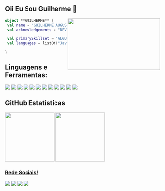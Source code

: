 ## Oii Eu Sou Guilherme 🤗

<img align="right" width="300" height="168" src="https://i.pinimg.com/originals/e4/26/70/e426702edf874b181aced1e2fa5c6cde.gif"/>

```kotlin
object **GUILHERME** {
 val name = "GUILHERME AUGUSTO"
 val acknowledgements = "DEV WEB"
 
 val primarySkillset = "ALGUMAS HABILIDADES"
 val languages = listOf("Java", "JavaScript", "HTML", "CSS") 

}
```

## **Linguagens e Ferramentas:**  
<div>
<img src="https://cdn.discordapp.com/attachments/755062376545648641/880273105321349140/Component_16.png">
<img src="https://cdn.discordapp.com/attachments/755062376545648641/880273102049804298/Component_15.png">
<img src="https://cdn.discordapp.com/attachments/755062376545648641/880273079857725490/Component_14.png">
<img src="https://cdn.discordapp.com/attachments/755062376545648641/880273079576711210/Component_13.png">
<img src="https://cdn.discordapp.com/attachments/755062376545648641/880273078217764895/Component_11.png">
<img src="https://cdn.discordapp.com/attachments/755062376545648641/880273078192574525/Component_12.png">
<img src="https://cdn.discordapp.com/attachments/755062376545648641/880273076636483614/Component_10.png">
<img src="https://cdn.discordapp.com/attachments/755062376545648641/880273076389052487/Component_9.png">
<img src="https://cdn.discordapp.com/attachments/755062376545648641/880273065953599498/Component_8.png">
<img src="https://cdn.discordapp.com/attachments/755062376545648641/880273065831985162/Component_7.png">
<img src="https://cdn.discordapp.com/attachments/755062376545648641/880273064225542215/Component_6.png">
<img src="https://cdn.discordapp.com/attachments/755062376545648641/880273059456630784/Component_5.png">
<div>


## **GitHub Estatísticas**

 <div>
  <a href="https://github.com/Guilherme-4ugusto">
  <img height="160em" src="https://github-readme-stats.vercel.app/api?username=Guilherme-4ugusto&show_icons=true&theme=nord&include_all_commits=true&count_private=true"/>
  <img height="160em" src="https://github-readme-stats.vercel.app/api/top-langs/?username=Guilherme-4ugusto&layout=compact&theme=nord"/>
</div>

### Rede Sociais!

<p align="left">
<a href="mailto:guilhermeabscontato@gmail.com" alt="Gmail">
  <img src="https://cdn.discordapp.com/attachments/755062376545648641/880232795446837298/Component_4.png" /></a>

  <a href="https://www.linkedin.com/in/guilherme-augusto-03bab0209" target="_blank">
  <img src="https://cdn.discordapp.com/attachments/755062376545648641/880232790757630002/Component_3.png" /></a>

  <a href="https://www.facebook.com/guilhermeaugusto.batistasantos/" alt="Facebook">
  <img src="https://cdn.discordapp.com/attachments/755062376545648641/880232784499732530/Component_1.png"/></a>

  <a href="https://www.instagram.com/guilherme4ugusto/" alt="Instagram">
  <img src="https://cdn.discordapp.com/attachments/755062376545648641/880232789897773116/Component_2.png"/></a>
</p>  
